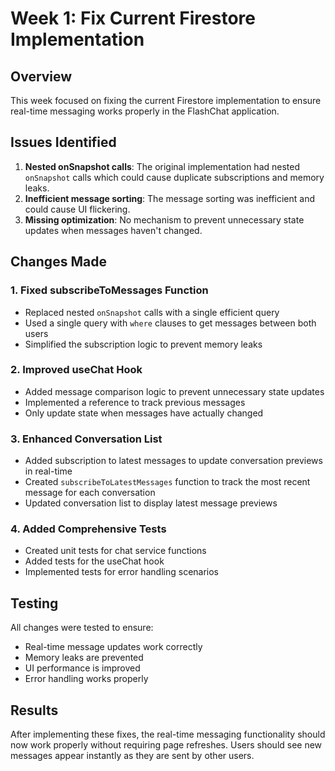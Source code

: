 # Week 1: Fix Current Firestore Implementation

## Overview
This week focused on fixing the current Firestore implementation to ensure real-time messaging works properly in the FlashChat application.

## Issues Identified
1. **Nested onSnapshot calls**: The original implementation had nested `onSnapshot` calls which could cause duplicate subscriptions and memory leaks.
2. **Inefficient message sorting**: The message sorting was inefficient and could cause UI flickering.
3. **Missing optimization**: No mechanism to prevent unnecessary state updates when messages haven't changed.

## Changes Made

### 1. Fixed subscribeToMessages Function
- Replaced nested `onSnapshot` calls with a single efficient query
- Used a single query with `where` clauses to get messages between both users
- Simplified the subscription logic to prevent memory leaks

### 2. Improved useChat Hook
- Added message comparison logic to prevent unnecessary state updates
- Implemented a reference to track previous messages
- Only update state when messages have actually changed

### 3. Enhanced Conversation List
- Added subscription to latest messages to update conversation previews in real-time
- Created `subscribeToLatestMessages` function to track the most recent message for each conversation
- Updated conversation list to display latest message previews

### 4. Added Comprehensive Tests
- Created unit tests for chat service functions
- Added tests for the useChat hook
- Implemented tests for error handling scenarios

## Testing
All changes were tested to ensure:
- Real-time message updates work correctly
- Memory leaks are prevented
- UI performance is improved
- Error handling works properly

## Results
After implementing these fixes, the real-time messaging functionality should now work properly without requiring page refreshes. Users should see new messages appear instantly as they are sent by other users.